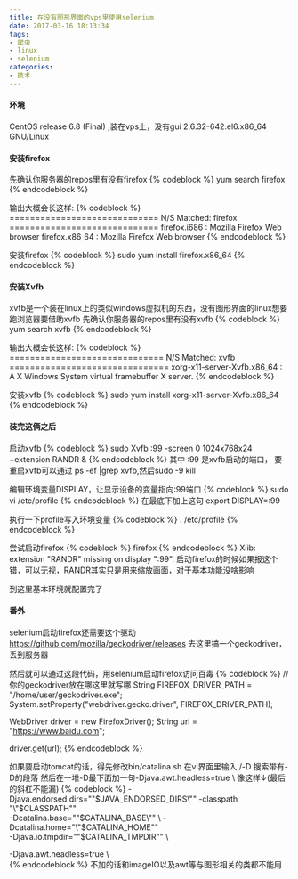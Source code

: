 ```yaml
---
title: 在没有图形界面的vps里使用selenium
date: 2017-03-16 18:13:34
tags:
- 爬虫
- linux
- selenium
categories:
- 技术
---
```

#### 环境
CentOS release 6.8 (Final) ,装在vps上，没有gui
2.6.32-642.el6.x86_64 GNU/Linux
<!-- More -->

#### 安装firefox
先确认你服务器的repos里有没有firefox
{% codeblock %}
yum search firefox
{% endcodeblock %}

输出大概会长这样:
{% codeblock %}
============================= N/S Matched: firefox =============================
firefox.i686 : Mozilla Firefox Web browser
firefox.x86_64 : Mozilla Firefox Web browser
{% endcodeblock %}

安装firefox
{% codeblock %}
sudo yum install firefox.x86_64
{% endcodeblock %}

#### 安装Xvfb
xvfb是一个装在linux上的类似windows虚拟机的东西，没有图形界面的linux想要跑浏览器要借助xvfb
先确认你服务器的repos里有没有xvfb
{% codeblock %}
yum search xvfb
{% endcodeblock %}

输出大概会长这样:
{% codeblock %}
============================== N/S Matched: xvfb ===============================
xorg-x11-server-Xvfb.x86_64 : A X Windows System virtual framebuffer X server.
{% endcodeblock %}

安装xvfb
{% codeblock %}
sudo yum install xorg-x11-server-Xvfb.x86_64
{% endcodeblock %}

#### 装完这俩之后

启动xvfb
{% codeblock %}
sudo Xvfb :99 -screen 0 1024x768x24 +extension RANDR &
{% endcodeblock %}
其中 :99 是xvfb启动的端口，
要重启xvfb可以通过 ps -ef |grep xvfb,然后sudo -9 kill

编辑环境变量DISPLAY，让显示设备的变量指向:99端口
{% codeblock %}
sudo vi /etc/profile
{% endcodeblock %}
在最底下加上这句
export DISPLAY=:99

执行一下profile写入环境变量
{% codeblock %}
. /etc/profile
{% endcodeblock %}

尝试启动firefox
{% codeblock %}
firefox
{% endcodeblock %}
Xlib:  extension "RANDR" missing on display ":99".
启动firefox的时候如果报这个错，可以无视，RANDR其实只是用来缩放画面，对于基本功能没啥影响

到这里基本环境就配置完了


#### 番外
selenium启动firefox还需要这个驱动
https://github.com/mozilla/geckodriver/releases
去这里搞一个geckodriver，丢到服务器

然后就可以通过这段代码，用selenium启动firefox访问百毒
{% codeblock %}
//你的geckodriver放在哪这里就写哪
String FIREFOX_DRIVER_PATH = "/home/user/geckodriver.exe";
System.setProperty("webdriver.gecko.driver", FIREFOX_DRIVER_PATH);

WebDriver driver = new FirefoxDriver();
String url = "https://www.baidu.com";

driver.get(url);
{% endcodeblock %}

如果要启动tomcat的话，得先修改bin/catalina.sh
在vi界面里输入
/-D
搜索带有-D的段落
然后在一堆-D最下面加一句-Djava.awt.headless=true \  像这样↓(最后的斜杠不能漏)
{% codeblock %}
-Djava.endorsed.dirs="\"$JAVA_ENDORSED_DIRS\"" -classpath "\"$CLASSPATH\"" \
-Dcatalina.base="\"$CATALINA_BASE\"" \
-Dcatalina.home="\"$CATALINA_HOME\"" \
-Djava.io.tmpdir="\"$CATALINA_TMPDIR\"" \

-Djava.awt.headless=true \  
{% endcodeblock %}
不加的话和imageIO以及awt等与图形相关的类都不能用